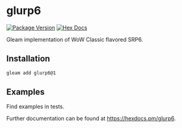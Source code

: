 # glurp6

[![Package Version](https://img.shields.io/hexpm/v/glurp6)](https://hex.pm/packages/glurp6)
[![Hex Docs](https://img.shields.io/badge/hex-docs-ffaff3)](https://hexdocs.pm/glurp6/)

Gleam implementation of WoW Classic flavored SRP6.

## Installation

```sh
gleam add glurp6@1
```

## Examples

Find examples in tests.

Further documentation can be found at <https://hexdocs.pm/glurp6>.

